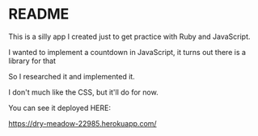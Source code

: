# README

This is a silly app I created just to get practice with Ruby and JavaScript. 

I wanted to implement a countdown in JavaScript, it turns out there is a library for that

So I researched it and implemented it. 

I don't much like the CSS, but it'll do for now. 

You can see it deployed HERE:   

https://dry-meadow-22985.herokuapp.com/
